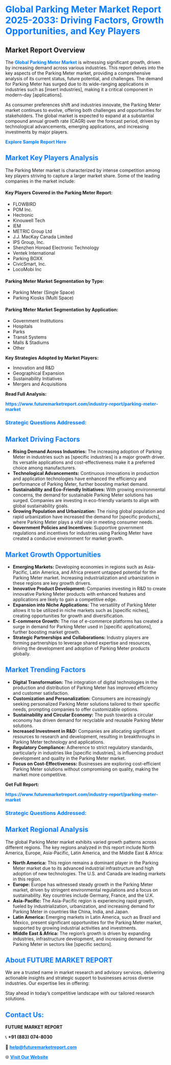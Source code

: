 <h1 style="color: #007BFF;">Global Parking Meter Market Report 2025-2033: Driving Factors, Growth Opportunities, and Key Players</h1>

<section id="overview">
<h2>Market Report Overview</h2>
<p>The <a href="https://www.futuremarketreport.com/industry-report/parking-meter-market" style="color: #007BFF; text-decoration: none;"><strong>Global Parking Meter Market</strong></a> is witnessing significant growth, driven by increasing demand across various industries. This report delves into the key aspects of the Parking Meter market, providing a comprehensive analysis of its current status, future potential, and challenges. The demand for Parking Meter has surged due to its wide-ranging applications in industries such as [insert industries], making it a critical component in modern-day [applications].</p>
<p>As consumer preferences shift and industries innovate, the Parking Meter market continues to evolve, offering both challenges and opportunities for stakeholders. The global market is expected to expand at a substantial compound annual growth rate (CAGR) over the forecast period, driven by technological advancements, emerging applications, and increasing investments by major players.</p>
</section>

<section id="overview">
<p><a href="https://www.futuremarketreport.com/request-sample/reportId=27586" style="color: #007BFF; text-decoration: none;"><strong>Explore Sample Report Here</strong></a></p>
</section>

<section id="key-players">
<h2 style="color: #007BFF;">Market Key Players Analysis</h2>
<p>The Parking Meter market is characterized by intense competition among key players striving to capture a larger market share. Some of the leading companies in the market include:</p>
<h4>Key Players Covered in the Parking Meter Report:</h4>
<ul><li>FLOWBIRD</li><li>POM Inc.</li><li>Hectronic</li><li>Kinouwell Tech</li><li>IEM</li><li>METRIC Group Ltd</li><li>J.J. MacKay Canada Limited</li><li>IPS Group, Inc.</li><li>Shenzhen Horoad Electronic Technology</li><li>Ventek International</li><li>Parking BOXX</li><li>CivicSmart, Inc.</li><li>LocoMobi Inc</li></ul>
<h4>Parking Meter Market Segmentation by Type:</h4>
<ul><li>Parking Meter (Single Space)</li><li>Parking Kiosks (Multi Space)</li></ul>

<h4>Parking Meter Market Segmentation by Application:</h4>
<ul><li>Government Institutions</li><li>Hospitals</li><li>Parks</li><li>Transit Systems</li><li>Malls &amp; Stadiums</li><li>Other</li></ul>
<p><strong>Key Strategies Adopted by Market Players:</strong></p>
<ul>
<li>Innovation and R&D</li>
<li>Geographical Expansion</li>
<li>Sustainability Initiatives</li>
<li>Mergers and Acquisitions</li>
</ul>
</section>

<section>
<p><strong>Read Full Analysis: </strong></p><a href="https://www.futuremarketreport.com/industry-report/parking-meter-market" style="color: #007BFF; text-decoration: none;"><strong>https://www.futuremarketreport.com/industry-report/parking-meter-market</strong></a>
<h3 style="color: #007BFF;">Strategic Questions Addressed:</h3>
</section>

<section id="driving-factors">
<h2 style="color: #007BFF;">Market Driving Factors</h2>
<ul>
<li><strong>Rising Demand Across Industries:</strong> The increasing adoption of Parking Meter in industries such as [specific industries] is a major growth driver. Its versatile applications and cost-effectiveness make it a preferred choice among manufacturers.</li>
<li><strong>Technological Advancements:</strong> Continuous innovations in production and application technologies have enhanced the efficiency and performance of Parking Meter, further boosting market demand.</li>
<li><strong>Sustainability and Eco-Friendly Initiatives:</strong> With growing environmental concerns, the demand for sustainable Parking Meter solutions has surged. Companies are investing in eco-friendly variants to align with global sustainability goals.</li>
<li><strong>Growing Population and Urbanization:</strong> The rising global population and rapid urbanization have increased the demand for [specific products], where Parking Meter plays a vital role in meeting consumer needs.</li>
<li><strong>Government Policies and Incentives:</strong> Supportive government regulations and incentives for industries using Parking Meter have created a conducive environment for market growth.</li>
</ul>
</section>

<section id="growth-opportunities">
<h2 style="color: #007BFF;">Market Growth Opportunities</h2>
<ul>
<li><strong>Emerging Markets:</strong> Developing economies in regions such as Asia-Pacific, Latin America, and Africa present untapped potential for the Parking Meter market. Increasing industrialization and urbanization in these regions are key growth drivers.</li>
<li><strong>Innovative Product Development:</strong> Companies investing in R&D to create innovative Parking Meter products with enhanced features and applications are likely to gain a competitive edge.</li>
<li><strong>Expansion into Niche Applications:</strong> The versatility of Parking Meter allows it to be utilized in niche markets such as [specific niches], creating opportunities for growth and diversification.</li>
<li><strong>E-commerce Growth:</strong> The rise of e-commerce platforms has created a surge in demand for Parking Meter used in [specific applications], further boosting market growth.</li>
<li><strong>Strategic Partnerships and Collaborations:</strong> Industry players are forming partnerships to leverage shared expertise and resources, driving the development and adoption of Parking Meter products globally.</li>
</ul>
</section>

<section id="trending-factors">
<h2 style="color: #007BFF;">Market Trending Factors</h2>
<ul>
<li><strong>Digital Transformation:</strong> The integration of digital technologies in the production and distribution of Parking Meter has improved efficiency and customer satisfaction.</li>
<li><strong>Customization and Personalization:</strong> Consumers are increasingly seeking personalized Parking Meter solutions tailored to their specific needs, prompting companies to offer customizable options.</li>
<li><strong>Sustainability and Circular Economy:</strong> The push towards a circular economy has driven demand for recyclable and reusable Parking Meter solutions.</li>
<li><strong>Increased Investment in R&D:</strong> Companies are allocating significant resources to research and development, resulting in breakthroughs in Parking Meter technology and applications.</li>
<li><strong>Regulatory Compliance:</strong> Adherence to strict regulatory standards, particularly in industries like [specific industries], is influencing product development and quality in the Parking Meter market.</li>
<li><strong>Focus on Cost-Effectiveness:</strong> Businesses are exploring cost-efficient Parking Meter solutions without compromising on quality, making the market more competitive.</li>
</ul>
</section>

<section>
<p><strong>Get Full Report: </strong></p><a href="https://www.futuremarketreport.com/industry-report/parking-meter-market" style="color: #007BFF; text-decoration: none;"><strong>https://www.futuremarketreport.com/industry-report/parking-meter-market</strong></a>
<h3 style="color: #007BFF;">Strategic Questions Addressed:</h3>
</section>


<section id="regional-analysis">
<h2 style="color: #007BFF;">Market Regional Analysis</h2>
<p>The global Parking Meter market exhibits varied growth patterns across different regions. The key regions analyzed in this report include North America, Europe, Asia-Pacific, Latin America, and the Middle East & Africa:</p>
<ul>
<li><strong>North America:</strong> This region remains a dominant player in the Parking Meter market due to its advanced industrial infrastructure and high adoption of new technologies. The U.S. and Canada are leading markets in this region.</li>
<li><strong>Europe:</strong> Europe has witnessed steady growth in the Parking Meter market, driven by stringent environmental regulations and a focus on sustainability. Key countries include Germany, France, and the U.K.</li>
<li><strong>Asia-Pacific:</strong> The Asia-Pacific region is experiencing rapid growth, fueled by industrialization, urbanization, and increasing demand for Parking Meter in countries like China, India, and Japan.</li>
<li><strong>Latin America:</strong> Emerging markets in Latin America, such as Brazil and Mexico, present significant opportunities for the Parking Meter market, supported by growing industrial activities and investments.</li>
<li><strong>Middle East & Africa:</strong> The region’s growth is driven by expanding industries, infrastructure development, and increasing demand for Parking Meter in sectors like [specific sectors].</li>
</ul>
</section>

<footer>
<h2 style="color: #007BFF;">About FUTURE MARKET REPORT</h2>
<p>We are a trusted name in market research and advisory services, delivering actionable insights and strategic support to businesses across diverse industries. Our expertise lies in offering:</p>

<p>Stay ahead in today’s competitive landscape with our tailored research solutions.</p>

<h2 style="color: #007BFF;">Contact Us:</h2>
<p><strong>FUTURE MARKET REPORT</strong></p>
<p>📞 <strong>+91 (883) 074-8030</strong></p>
<p>📧 <strong><a href="mailto:help@futuremarketreport.com" style="color: #007BFF;">help@futuremarketreport.com</a></strong></p>
<p>🌐 <strong><a href="https://www.futuremarketreport.com/" style="color: #007BFF;">Visit Our Website</a></strong></p>
</footer>